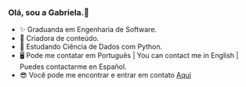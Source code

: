 ### Olá, sou a Gabriela.👋

- ✨ Graduanda em Engenharia de Software.
- 🦆 Criadora de conteúdo.
- 🌱 Estudando Ciência de Dados com Python.
- 🖥  Pode me contatar em Português | You can contact me in English | Puedes contactarme en Español.
- 😎 Você pode me encontrar e entrar em contato [Aqui](https://www.linkedin.com/in/gabriela-queiroz-aquino/)
